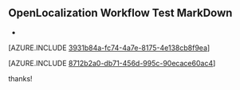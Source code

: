 ## OpenLocalization Workflow Test MarkDown
* 

[AZURE.INCLUDE [3931b84a-fc74-4a7e-8175-4e138cb8f9ea](calleeMd1.md)]



[AZURE.INCLUDE [8712b2a0-db71-456d-995c-90ecace60ac4](calleeMd2.md)]

 
thanks!